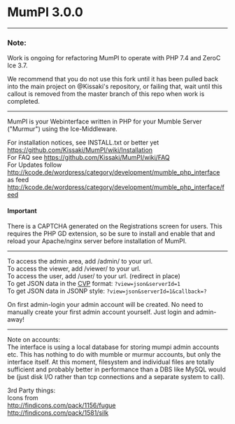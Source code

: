 # MumPI 3.0.0

---
### Note: 
Work is ongoing for refactoring MumPI to operate with PHP 7.4 and ZeroC Ice 3.7.
 
We recommend that you do not use this fork until it has been pulled back into the main project on @Kissaki's repository, or failing that, wait until this callout is removed from the master branch of this repo when work is completed.

---

MumPI is your Webinterface written in PHP for your Mumble Server ("Murmur") using the Ice-Middleware.

For installation notices, see INSTALL.txt or better yet https://github.com/Kissaki/MumPI/wiki/Installation  
For FAQ see https://github.com/Kissaki/MumPI/wiki/FAQ  
For Updates follow http://kcode.de/wordpress/category/development/mumble_php_interface as feed http://kcode.de/wordpress/category/development/mumble_php_interface/feed  

#### Important  
There is a CAPTCHA generated on the Registrations screen for users.  This requires the PHP GD extension, so be sure to install and enable that and reload your Apache/nginx server before installation of MumPI.

---
To access the admin area, add /admin/ to your url.  
To access the viewer, add /viewer/ to your url.  
To access the user, add /user/ to your url. (redirect in place)  
To get JSON data in the [CVP](http://wiki.mumble.info/wiki/Channel_Viewer_Protocol) format: `?view=json&serverId=1`  
To get JSON data in JSONP style: `?view=json&serverId=1&callback=?`

On first admin-login your admin account will be created. No need to manually create your first admin account yourself. Just login and admin-away!

---
Note on accounts:  
The interface is using a local database for storing mumpi admin accounts etc.
This has nothing to do with mumble or murmur accounts, but only the interface itself.
At this moment, filesystem and individual files are totally sufficient and probably better in performance than a DBS like MySQL would be (just disk I/O rather than tcp connections and a separate system to call).


3rd Party things:  
Icons from  
http://findicons.com/pack/1156/fugue  
http://findicons.com/pack/1581/silk  

